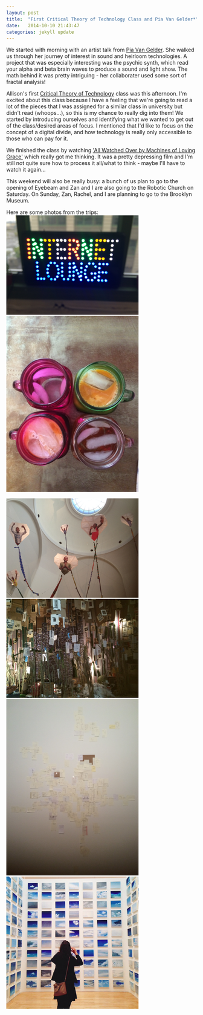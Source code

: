 ```yaml
---
layout: post
title:  "First Critical Theory of Technology Class and Pia Van Gelder*"
date:   2014-10-10 21:43:47
categories: jekyll update
---
```

We started with morning with an artist talk from [Pia Van Gelder](http://piavangelder.com/). She walked us through her journey of interest in sound and heirloom technologies. A project that was especially interesting was the psychic synth, which read your alpha and beta brain waves to produce a sound and light show. The math behind it was pretty intriguing - her collaborater used some sort of fractal analysis!

Allison's first [Critical Theory of Technology](https://github.com/allisonburtch/Critical-Theory-of-Technology) class was this afternoon. I'm excited about this class because I have a feeling that we're going to read a lot of the pieces that I was assigned for a similar class in university but didn't read (whoops...), so this is my chance to really dig into them! We started by introducing ourselves and identifying what we wanted to get out of the class/desired areas of focus. I mentioned that I'd like to focus on the concept of a digital divide, and how technology is really only accessible to those who can pay for it. 

We finished the class by watching ['All Watched Over by Machines of Loving Grace'](https://vimeo.com/38724174) which really got me thinking. It was a pretty depressing film and I'm still not quite sure how to process it all/what to think - maybe I'll have to watch it again...

This weekend will also be really busy: a bunch of us plan to go to the opening of Eyebeam and Zan and I are also going to the Robotic Church on Saturday. On Sunday, Zan, Rachel, and I are planning to go to the Brooklyn Museum.

Here are some photos from the trips:  
<img src="../assets/eyebeam.jpg" alt="kites" style="width:350px">
<img src="../assets/lunch.jpg" alt="thai iced tea" style="width:350px"> 
 
<img src="../assets/brookmuseumkites.jpg" alt="kites" style="width:350px">
<img src="../assets/brookmuseumswamp.jpg" alt="swamp" style="width:350px">  

<img src="../assets/brookmuseummap.jpg" alt="map" style="width:350px">
<img src="../assets/brookmuseumsky.png" alt="sky" style="width:350px">  
